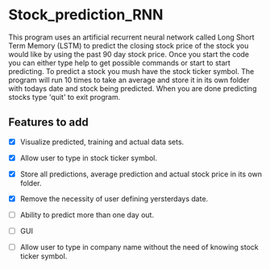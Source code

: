 # Stock_prediction_RNN
This program uses an artificial recurrent neural network called Long Short Term Memory (LSTM) to predict the closing stock price of the stock you would like by using the past 90 day stock price.
Once you start the code you can either type help to get possible commands or start to start predicting.
To predict a stock you mush have the stock ticker symbol.
The program will run 10 times to take an average and store it in its own folder with todays date and stock being predicted.
When you are done predicting stocks type 'quit' to exit program.

## Features to add
- [X] Visualize predicted, training and actual data sets. 
- [X] Allow user to type in stock ticker symbol.
- [X] Store all predictions, average prediction and actual stock price in its own folder. 
- [X] Remove the necessity of user defining yersterdays date.
- [ ] Ability to predict more than one day out.
- [ ] GUI
- [ ] Allow user to type in company name without the need of knowing stock ticker symbol. 


